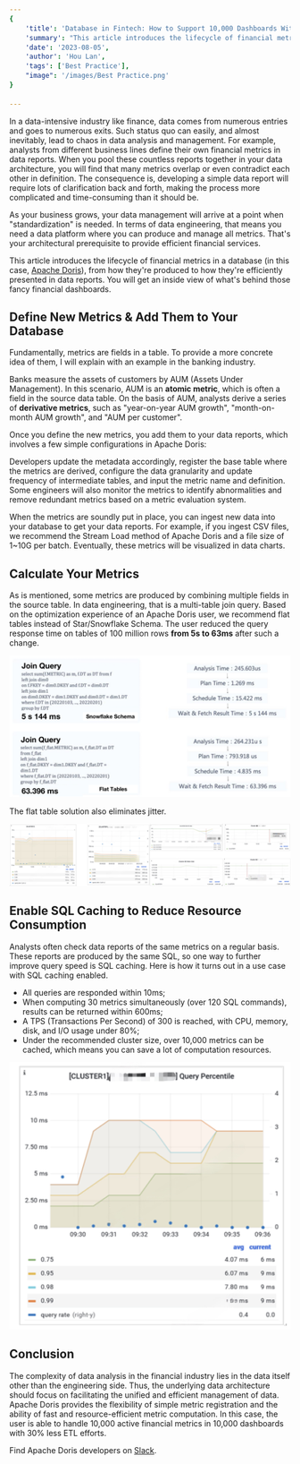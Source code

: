 ```yaml
---
{
    'title': 'Database in Fintech: How to Support 10,000 Dashboards Without Causing a Mess',
    'summary': "This article introduces the lifecycle of financial metrics in a database, from how they're produced to how they're efficiently presented in data reports.",
    'date': '2023-08-05',
    'author': 'Hou Lan',
    'tags': ['Best Practice'],
    "image": '/images/Best Practice.png'
}

---
```


<!-- 
Licensed to the Apache Software Foundation (ASF) under one
or more contributor license agreements.  See the NOTICE file
distributed with this work for additional information
regarding copyright ownership.  The ASF licenses this file
to you under the Apache License, Version 2.0 (the
"License"); you may not use this file except in compliance
with the License.  You may obtain a copy of the License at

  http://www.apache.org/licenses/LICENSE-2.0

Unless required by applicable law or agreed to in writing,
software distributed under the License is distributed on an
"AS IS" BASIS, WITHOUT WARRANTIES OR CONDITIONS OF ANY
KIND, either express or implied.  See the License for the
specific language governing permissions and limitations
under the License.
-->

In a data-intensive industry like finance, data comes from numerous entries and goes to numerous exits. Such status quo can easily, and almost inevitably, lead to chaos in data analysis and management. For example, analysts from different business lines define their own financial metrics in data reports. When you pool these countless reports together in your data architecture, you will find that many metrics overlap or even contradict each other in definition. The consequence is, developing a simple data report will require lots of clarification back and forth, making the process more complicated and time-consuming than it should be.

As your business grows, your data management will arrive at a point when "standardization" is needed. In terms of data engineering, that means you need a data platform where you can produce and manage all metrics. That's your architectural prerequisite to provide efficient financial services. 

This article introduces the lifecycle of financial metrics in a database (in this case, [Apache Doris](https://doris.apache.org/)), from how they're produced to how they're efficiently presented in data reports. You will get an inside view of what's behind those fancy financial dashboards. 

## Define New Metrics & Add Them to Your Database

Fundamentally, metrics are fields in a table. To provide a more concrete idea of them, I will explain with an example in the banking industry. 

Banks measure the assets of customers by AUM (Assets Under Management). In this scenario, AUM is an **atomic metric**, which is often a field in the source data table. On the basis of AUM, analysts derive a series of **derivative metrics**, such as "year-on-year AUM growth", "month-on-month AUM growth", and "AUM per customer".

Once you define the new metrics, you add them to your data reports, which involves a few simple configurations in Apache Doris:

Developers update the metadata accordingly, register the base table where the metrics are derived, configure the data granularity and update frequency of intermediate tables, and input the metric name and definition. Some engineers will also monitor the metrics to identify abnormalities and remove redundant metrics based on a metric evaluation system.

When the metrics are soundly put in place, you can ingest new data into your database to get your data reports. For example, if you ingest CSV files, we recommend the Stream Load method of Apache Doris and a file size of 1~10G per batch. Eventually, these metrics will be visualized in data charts. 

## Calculate Your Metrics

As is mentioned, some metrics are produced by combining multiple fields in the source table. In data engineering, that is a multi-table join query. Based on the optimization experience of an Apache Doris user, we recommend flat tables instead of Star/Snowflake Schema. The user reduced the query response time on tables of 100 million rows **from 5s to 63ms** after such a change.

![join-queries](../static/images/Pingan_1.png)

The flat table solution also eliminates jitter.

![reduced-jitter](../static/images/Pingan_2.png)

## Enable SQL Caching to Reduce Resource Consumption

Analysts often check data reports of the same metrics on a regular basis. These reports are produced by the same SQL, so one way to further improve query speed is SQL caching. Here is how it turns out in a use case with SQL caching enabled.

- All queries are responded within 10ms;
- When computing 30 metrics simultaneously (over 120 SQL commands), results can be returned within 600ms;
- A TPS (Transactions Per Second) of 300 is reached, with CPU, memory, disk, and I/O usage under 80%;
- Under the recommended cluster size, over 10,000 metrics can be cached, which means you can save a lot of computation resources.

![reduced-computation-resources](../static/images/Pingan_3.png)

## Conclusion

The complexity of data analysis in the financial industry lies in the data itself other than the engineering side. Thus, the underlying data architecture should focus on facilitating the unified and efficient management of data. Apache Doris provides the flexibility of simple metric registration and the ability of fast and resource-efficient metric computation. In this case, the user is able to handle 10,000 active financial metrics in 10,000 dashboards with 30% less ETL efforts.

Find Apache Doris developers on [Slack](https://join.slack.com/t/apachedoriscommunity/shared_invite/zt-1t3wfymur-0soNPATWQ~gbU8xutFOLog).





